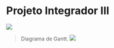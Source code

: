 # Projeto Integrador III

![](https://github.com/MarconeAugusto/PJIII)


>Diagrama de Gantt.
![](https://github.com/MarconeAugusto/PJIII)
